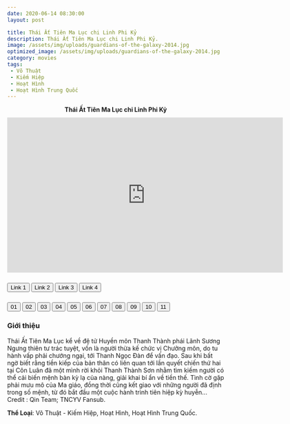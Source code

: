 ```yaml
---
date: 2020-06-14 08:30:00
layout: post

title: Thái Ất Tiên Ma Lục chi Linh Phi Kỷ
description: Thái Ất Tiên Ma Lục chi Linh Phi Kỷ.
image: /assets/img/uploads/guardians-of-the-galaxy-2014.jpg
optimized_image: /assets/img/uploads/guardians-of-the-galaxy-2014.jpg
category: movies
tags:
 - Võ Thuật
 - Kiếm Hiệp
 - Hoạt Hình
 - Hoạt Hình Trung Quốc
---
```

<link rel="stylesheet" type="text/css" href="/assets/css/player.css">

<div class="title-movie" style='text-align: center; font-weight: bold;'> Thái Ất Tiên Ma Lục chi Linh Phi Kỷ </div>

<div style='width:100%; height:10px; position:relative; margin-left: auto; margin-right: auto; overflow: hidden;'></div>

<div class="video-wrapper">
<iframe id="myframe" scrolling="no" allowfullscreen="" frameborder="0"  height="360"
src="https://playhydrax.com/?v=l6_lcXJFEG&sub=https://movies.xtapo.com/assets/sub/Guardians-of-the-Galaxy-2014.srt&sub-lang=English" width="640"></iframe>
</div>

<div style='width:100%; height:10px; position:relative; margin-left: auto; margin-right: auto; overflow: hidden;'></div>

<button class="button_link" onclick="link_1()">Link 1</button>
<button class="button_link" onclick="link_2()">Link 2</button>
<button class="button_link" onclick="link_3()">Link 3</button>
<button class="button_link" onclick="link_4()">Link 4</button>


<div style='width:100%; height:10px; position:relative; margin-left: auto; margin-right: auto; overflow: hidden;'></div>

<script>
 var link1 = ""
 var link2 = ""
 var link3 = ""
 var link4 = ""

 function link_1() {
 var x = document.getElementsByClassName("button_link");
 for (var i=0; i < x.length; i++)
 {x[i].classList.remove("button_link_clicked")}
 x[0].classList.add("button_link_clicked");
 document.getElementById("myframe").src = link1;}

 function link_2() {
 var x = document.getElementsByClassName("button_link");
 for (var i=0; i < x.length; i++)
 {x[i].classList.remove("button_link_clicked")}
 x[1].classList.add("button_link_clicked");
 document.getElementById("myframe").src = link2;}

 function link_3() {
 var x = document.getElementsByClassName("button_link");
 for (var i=0; i < x.length; i++)
 {x[i].classList.remove("button_link_clicked")}
 x[2].classList.add("button_link_clicked");
 document.getElementById("myframe").src = link3;}

 function link_4() {
 var x = document.getElementsByClassName("button_link");
 for (var i=0; i < x.length; i++)
 {x[i].classList.remove("button_link_clicked")}
 x[3].classList.add("button_link_clicked");
 document.getElementById("myframe").src = link4;}
</script>

<div class="btn-group">
  <button class="button_movie" id="01" onclick="clearfocus();tap_01();link_1()">01</button>
  <button class="button_movie" id="02" onclick="clearfocus();tap_02();link_1()">02</button>
  <button class="button_movie" id="03" onclick="clearfocus();tap_03();link_1()">03</button>
  <button class="button_movie" id="04" onclick="clearfocus();tap_04();link_1()">04</button>
  <button class="button_movie" id="05" onclick="clearfocus();tap_05();link_1()">05</button>
  <button class="button_movie" id="06" onclick="clearfocus();tap_06();link_1()">06</button>
  <button class="button_movie" id="07" onclick="clearfocus();tap_07();link_1()">07</button>
  <button class="button_movie" id="08" onclick="clearfocus();tap_08();link_1()">08</button>
  <button class="button_movie" id="09" onclick="clearfocus();tap_09();link_1()">09</button>
  <button class="button_movie" id="10" onclick="clearfocus();tap_10();link_1()">10</button>
  <button class="button_movie" id="11" onclick="clearfocus();tap_moi();link_1()">11</button>
</div>

<script>
 function clearfocus()
 {
 var x = document.getElementsByClassName("button_movie");
 for (var i=0; i < x.length; i++)
 {x[i].classList.remove("button_movie_clicked")}
 }

 var link1_01 = "//fileone.tv/v/60n1p0511qqo9"
 var link1_02 = "//fileone.tv/v/60n1p06843n05"
 var link1_03 = "//fileone.tv/v/60n1p1160sn69"
 var link1_04 = "//fileone.tv/v/60n1pprsop90q"
 var link1_05 = "//fileone.tv/v/60n1pp8n8o02r"
 var link1_06 = "//fileone.tv/v/60n1pqs3r4q9s"
 var link1_07 = "//fileone.tv/v/60n1pr1440r0n"
 var link1_08 = "//fileone.tv/v/60n4rs365ss14"
 var link1_09 = "//fileone.tv/v/60nr1nn269sq3"
 var link1_10 = "//fileone.tv/v/60on28q56os6q"
 var link1_11 = "https://www.dailymotion.com/embed/video/k7h3bqKNcIQoeWwWvkN?quality=1080&queue-autoplay-next=false&queue-enable=false&sharing-enable=false&ui-logo=false&ui-start-screen-info=false"

 var link2_01 = "https://viupload.net/embed-939bazg8ldto.html?auto=1"
 var link2_02 = "https://viupload.net/embed-cre0np3p3x06.html?auto=1"
 var link2_03 = "https://viupload.net/embed-akuu86fleska.html?auto=1"
 var link2_04 = "https://viupload.net/embed-3vu75gp20sup.html?auto=1"
 var link2_05 = "https://viupload.net/embed-pd5bm5ehz0ky.html?auto=1"
 var link2_06 = "https://viupload.net/embed-68lrf72vyc5l.html?auto=1"
 var link2_07 = "https://viupload.net/embed-8la4foy5k9kx.html?auto=1"
 var link2_08 = "https://viupload.net/embed-c36bp02ni5h9.html?auto=1"
 var link2_09 = "https://viupload.net/embed-k22ug0q1hyya.html?auto=1"
 var link2_10 = "https://viupload.net/embed-nbpsvbefmebg.html?auto=1"
 var link2_11 = "https://www.youtube.com/embed/r0R8Cjrk5z4"

 var link3_01 = "https://ninjastream.to/watch/6RbAxPKpPAEvV"
 var link3_02 = "https://ninjastream.to/watch/lWJQj810kmdXn"
 var link3_03 = "https://ninjastream.to/watch/5MVQGYDRlmEPj"
 var link3_04 = "https://ninjastream.to/watch/76VAqY88kAoqy"
 var link3_05 = "https://ninjastream.to/watch/74GA01v4zQYBk"
 var link3_06 = "https://ninjastream.to/watch/GeLZzlN34AyOn"
 var link3_07 = "https://ninjastream.to/watch/YnqAKD8JOQ2PJ"
 var link3_08 = "https://ninjastream.to/watch/72lQbwYa2Ze9G"
 var link3_09 = "https://ninjastream.to/watch/bNPm37ka2mKWe"
 var link3_10 = "https://ninjastream.to/watch/r6qQNRK99QX7w"
 var link3_11 = "//fileone.tv/v/60p17o5so2733"

 var link4_01 = "https://ptube.cc/embed-2a49ky083end.html"
 var link4_02 = "https://ptube.cc/embed-mbkmb6a4zoeb.html"
 var link4_03 = "https://ptube.cc/embed-05licuqmr8bz.html"
 var link4_04 = "https://ptube.cc/embed-90pc100w2vcy.html"
 var link4_05 = "https://ptube.cc/embed-xsxxredkfet0.html"
 var link4_06 = "https://ptube.cc/embed-xwupwjxz4zvw.html"
 var link4_07 = "https://ptube.cc/embed-qg3si48u1374.html"
 var link4_08 = "https://ptube.cc/embed-4j3t2bmjjhet.html"
 var link4_09 = "https://ptube.cc/embed-0uug6jhaq4je.html"
 var link4_10 = "https://ptube.cc/embed-pfyokqeld8te.html"
 var link4_11 = "https://ptube.cc/embed-ogsqjtumbgq5.html"

 function tap_01() {link1 = link1_01;link2 = link2_01;link3 = link3_01;link4 = link4_01;var y = document.getElementById("01");y.classList.add("button_movie_clicked");}
 function tap_02() {link1 = link1_02;link2 = link2_02;link3 = link3_02;link4 = link4_02;var y = document.getElementById("02");y.classList.add("button_movie_clicked");}
 function tap_03() {link1 = link1_03;link2 = link2_03;link3 = link3_03;link4 = link4_03;var y = document.getElementById("03");y.classList.add("button_movie_clicked");}
 function tap_04() {link1 = link1_04;link2 = link2_04;link3 = link3_04;link4 = link4_04;var y = document.getElementById("04");y.classList.add("button_movie_clicked");}
 function tap_05() {link1 = link1_05;link2 = link2_05;link3 = link3_05;link4 = link4_05;var y = document.getElementById("05");y.classList.add("button_movie_clicked");}
 function tap_06() {link1 = link1_06;link2 = link2_06;link3 = link3_06;link4 = link4_06;var y = document.getElementById("06");y.classList.add("button_movie_clicked");}
 function tap_07() {link1 = link1_07;link2 = link2_07;link3 = link3_07;link4 = link4_07;var y = document.getElementById("07");y.classList.add("button_movie_clicked");}
 function tap_08() {link1 = link1_08;link2 = link2_08;link3 = link3_08;link4 = link4_08;var y = document.getElementById("08");y.classList.add("button_movie_clicked");}
 function tap_09() {link1 = link1_09;link2 = link2_09;link3 = link3_09;link4 = link4_09;var y = document.getElementById("09");y.classList.add("button_movie_clicked");}
 function tap_10() {link1 = link1_10;link2 = link2_10;link3 = link3_10;link4 = link4_10;var y = document.getElementById("10");y.classList.add("button_movie_clicked");}
 function tap_moi() {link1 = link1_11;link2 = link2_11;link3 = link3_11;link4 = link4_11;var y = document.getElementById("11");y.classList.add("button_movie_clicked");}
</script>


### Giới thiệu  
Thái Ất Tiên Ma Lục kể về đệ tử Huyền môn Thanh Thành phái Lãnh Sương Ngưng thiên tư trác tuyệt, vốn là người thừa kế chức vị Chưởng môn, do tu hành vấp phải chướng ngại, tới Thanh Ngọc Đàn để vấn đạo. Sau khi bất ngờ biết rằng tiền kiếp của bản thân có liên quan tới lần quyết chiến thứ hai tại Côn Luân đã một mình rời khỏi Thanh Thành Sơn nhằm tìm kiếm người có thể cải biến mệnh bàn kỳ lạ của nàng, giải khai bí ẩn về tiền thế. Tình cờ gặp phải mưu mô của Ma giáo, đồng thời cũng kết giao với những người đã định trong số mệnh, từ đó bắt đầu một cuộc hành trình tiên hiệp kỳ huyễn... Credit : Qin Team; TNCYV Fansub.      

**Thể Loại**: Võ Thuật - Kiếm Hiệp, Hoạt Hình, Hoạt Hình Trung Quốc.  

